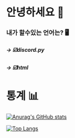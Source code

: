 # 안녕하세요 👋

### 내가 할수있는 언어는? 🖥
##### -> ☑️discord.py
##### -> ☑️html

<!--
**repex10/repex10** is a ✨ _special_ ✨ repository because its `README.md` (this file) appears on your GitHub profile.

Here are some ideas to get you started:

- 🔭 I’m currently working on ...
- 🌱 I’m currently learning ...
- 👯 I’m looking to collaborate on ...
- 🤔 I’m looking for help with ...
- 💬 Ask me about ...
- 📫 How to reach me: ...
- 😄 Pronouns: ...
- ⚡ Fun fact: ...
-->





# 통계 📊

[![Anurag's GitHub stats](https://github-readme-stats.vercel.app/api?username=repex10)](https://github.com/anuraghazra/github-readme-stats)



[![Top Langs](https://github-readme-stats.vercel.app/api/top-langs/?username=repex10)](https://github.com/anuraghazra/github-readme-stats)




